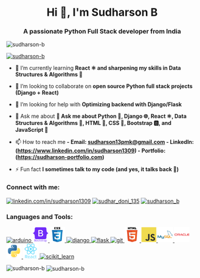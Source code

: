 <h1 align="center">Hi 👋, I'm Sudharson B</h1>
<h3 align="center">A passionate Python Full Stack developer from India</h3>

<p align="left"> <img src="https://komarev.com/ghpvc/?username=sudharson-b&label=Profile%20views&color=0e75b6&style=flat" alt="sudharson-b" /> </p>

<p align="left"> <a href="https://github.com/ryo-ma/github-profile-trophy"><img src="https://github-profile-trophy.vercel.app/?username=sudharson-b" alt="sudharson-b" /></a> </p>

- 🌱 I’m currently learning ****React ⚛️** and sharpening my skills in **Data Structures & Algorithms 📘****

- 👯 I’m looking to collaborate on ****open source Python full stack projects (Django + React)****

- 🤝 I’m looking for help with ****Optimizing backend with Django/Flask****

- 💬 Ask me about **💬 Ask me about **Python 🐍, Django 🌐, React ⚛️, Data Structures & Algorithms 📘, HTML 📝, CSS 🎨, Bootstrap 🅱️, and JavaScript 🚀****

- 📫 How to reach me **- Email: **sudharson13pmk@gmail.com** - LinkedIn: (https://www.linkedin.com/in/sudharson1309) - Portfolio:(https://sudharson-portfolio.com)**

- ⚡ Fun fact ****I sometimes talk to my code (and yes, it talks back 🤖)****

<h3 align="left">Connect with me:</h3>
<p align="left">
<a href="https://linkedin.com/in/linkedin.com/in/sudharson1309" target="blank"><img align="center" src="https://raw.githubusercontent.com/rahuldkjain/github-profile-readme-generator/master/src/images/icons/Social/linked-in-alt.svg" alt="linkedin.com/in/sudharson1309" height="30" width="40" /></a>
<a href="https://instagram.com/sudhar_doni_135" target="blank"><img align="center" src="https://raw.githubusercontent.com/rahuldkjain/github-profile-readme-generator/master/src/images/icons/Social/instagram.svg" alt="sudhar_doni_135" height="30" width="40" /></a>
<a href="https://www.leetcode.com/sudharson_b" target="blank"><img align="center" src="https://raw.githubusercontent.com/rahuldkjain/github-profile-readme-generator/master/src/images/icons/Social/leet-code.svg" alt="sudharson_b" height="30" width="40" /></a>
</p>

<h3 align="left">Languages and Tools:</h3>
<p align="left"> <a href="https://www.arduino.cc/" target="_blank" rel="noreferrer"> <img src="https://cdn.worldvectorlogo.com/logos/arduino-1.svg" alt="arduino" width="40" height="40"/> </a> <a href="https://getbootstrap.com" target="_blank" rel="noreferrer"> <img src="https://raw.githubusercontent.com/devicons/devicon/master/icons/bootstrap/bootstrap-plain-wordmark.svg" alt="bootstrap" width="40" height="40"/> </a> <a href="https://www.w3schools.com/css/" target="_blank" rel="noreferrer"> <img src="https://raw.githubusercontent.com/devicons/devicon/master/icons/css3/css3-original-wordmark.svg" alt="css3" width="40" height="40"/> </a> <a href="https://www.djangoproject.com/" target="_blank" rel="noreferrer"> <img src="https://cdn.worldvectorlogo.com/logos/django.svg" alt="django" width="40" height="40"/> </a> <a href="https://flask.palletsprojects.com/" target="_blank" rel="noreferrer"> <img src="https://www.vectorlogo.zone/logos/pocoo_flask/pocoo_flask-icon.svg" alt="flask" width="40" height="40"/> </a> <a href="https://git-scm.com/" target="_blank" rel="noreferrer"> <img src="https://www.vectorlogo.zone/logos/git-scm/git-scm-icon.svg" alt="git" width="40" height="40"/> </a> <a href="https://www.w3.org/html/" target="_blank" rel="noreferrer"> <img src="https://raw.githubusercontent.com/devicons/devicon/master/icons/html5/html5-original-wordmark.svg" alt="html5" width="40" height="40"/> </a> <a href="https://developer.mozilla.org/en-US/docs/Web/JavaScript" target="_blank" rel="noreferrer"> <img src="https://raw.githubusercontent.com/devicons/devicon/master/icons/javascript/javascript-original.svg" alt="javascript" width="40" height="40"/> </a> <a href="https://www.mysql.com/" target="_blank" rel="noreferrer"> <img src="https://raw.githubusercontent.com/devicons/devicon/master/icons/mysql/mysql-original-wordmark.svg" alt="mysql" width="40" height="40"/> </a> <a href="https://www.oracle.com/" target="_blank" rel="noreferrer"> <img src="https://raw.githubusercontent.com/devicons/devicon/master/icons/oracle/oracle-original.svg" alt="oracle" width="40" height="40"/> </a> <a href="https://www.python.org" target="_blank" rel="noreferrer"> <img src="https://raw.githubusercontent.com/devicons/devicon/master/icons/python/python-original.svg" alt="python" width="40" height="40"/> </a> <a href="https://reactjs.org/" target="_blank" rel="noreferrer"> <img src="https://raw.githubusercontent.com/devicons/devicon/master/icons/react/react-original-wordmark.svg" alt="react" width="40" height="40"/> </a> <a href="https://scikit-learn.org/" target="_blank" rel="noreferrer"> <img src="https://upload.wikimedia.org/wikipedia/commons/0/05/Scikit_learn_logo_small.svg" alt="scikit_learn" width="40" height="40"/> </a> </p>

<p><img align="left" src="https://github-readme-stats.vercel.app/api/top-langs?username=sudharson-b&show_icons=true&locale=en&layout=compact" alt="sudharson-b" /></p>

<p>&nbsp;<img align="center" src="https://github-readme-stats.vercel.app/api?username=sudharson-b&show_icons=true&locale=en" alt="sudharson-b" /></p>
